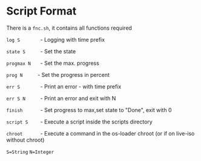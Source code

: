 # Script Format

There is a ```fnc.sh```, it contains all functions required

```log S       ``` - Logging with time prefix

```state S     ``` - Set the state

```progmax N   ``` - Set the max. progress

```prog N     ```  - Set the progress in percent

```err S       ``` - Print an error - with time prefix

```err S N     ``` - Print an error and exit with N

```finish      ``` - Set progress to max,set state to "Done", exit with 0

```script S    ``` - Execute a script inside the scripts directory

```chroot      ``` - Execute a command in the os-loader chroot (or if on live-iso without chroot)

```S=String``` ```N=Integer```
